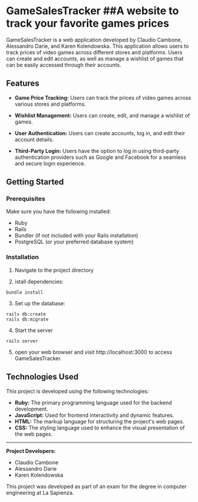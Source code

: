 # GameSalesTracker ##A website to track your favorite games prices

GameSalesTracker is a web application developed by Claudio Cambone, Alessandro Darie, and Karen Kolendowska. This application allows users to track prices of video games across different stores and platforms. Users can create and edit accounts, as well as manage a wishlist of games that can be easily accessed through their accounts.

## Features

- **Game Price Tracking:** Users can track the prices of video games across various stores and platforms.

 - **Wishlist Management:** Users can create, edit, and manage a wishlist of games.

- **User Authentication:** Users can create accounts, log in, and edit their account details.

- **Third-Party Login:** Users have the option to log in using third-party authentication providers such as Google and Facebook for a seamless and secure login experience.


## Getting Started

### Prerequisites

Make sure you have the following installed:

- Ruby 
- Rails 
- Bundler (if not included with your Rails installation)
- PostgreSQL (or your preferred database system)

### Installation
 

1. Navigate to the project directory

 2. istall dependencies: 
```
bundle install
```
3. Set up the database:
```
rails db:create
rails db:migrate
```
4. Start the server
```
rails server
```
5. open your web browser and visit http://localhost:3000 to access GameSalesTracker.

## Technologies Used

This project is developed using the following technologies:

- **Ruby:** The primary programming language used for the backend development.
- **JavaScript:** Used for frontend interactivity and dynamic features.
- **HTML:** The markup language for structuring the project's web pages.
- **CSS:** The styling language used to enhance the visual presentation of the web pages.



---

**Project Developers:**
- Claudio Cambone
- Alessandro Darie
- Karen Kolendowska

This project was developed as part of an exam for the degree in computer engineering at La Sapienza.

